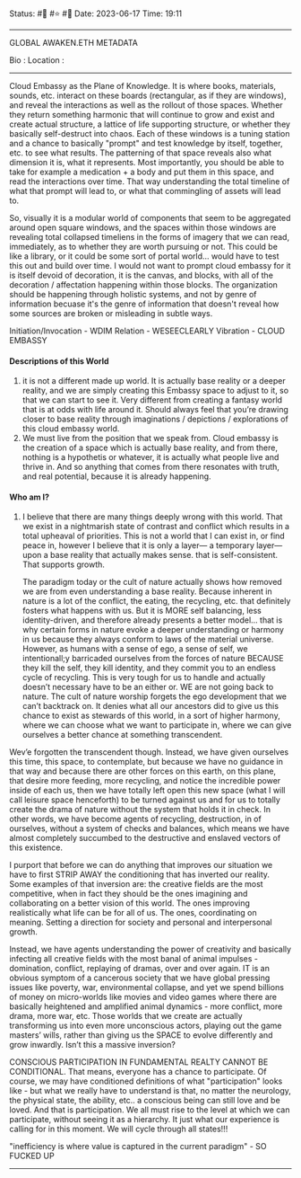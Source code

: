 

Status: #🍒 #⭐ #🤢
Date: 2023-06-17
Time: 19:11

---

GLOBAL AWAKEN.ETH METADATA

Bio :
Location :

---

Cloud Embassy as the Plane of Knowledge. It is where books, materials, sounds, etc. interact on these boards (rectangular, as if they are windows), and reveal the interactions as well as the rollout of those spaces. Whether they return something harmonic that will continue to grow and exist and create actual structure, a lattice of life supporting structure, or whether they basically self-destruct into chaos. Each of these windows is a tuning station and a chance to basically "prompt" and test knowledge by itself, together, etc. to see what results. The patterning of that space reveals also what dimension it is, what it represents. Most importantly, you should be able to take for example a medication + a body and put them in this space, and read the interactions over time. That way understanding the total timeline of what that prompt will lead to, or what that commingling of assets will lead to. 

So, visually it is a modular world of components that seem to be aggregated around open square windows, and the spaces within those windows are revealing total collapsed timeliens in the forms of imagery that we can read, immediately, as to whether they are worth pursuing or not. This could be like a library, or it could be some sort of portal world... would have to test this out and build over time. I would not want to prompt cloud embassy for it is itself devoid of decoration, it is the canvas, and blocks, with all of the decoration / affectation happening within those blocks.  The organization should be happening through holistic systems, and not by genre of information becuase it's the genre of information that doesn't reveal how some sources are broken or misleading in subtle ways.

Initiation/Invocation - WDIM
Relation - WESEECLEARLY
Vibration - CLOUD EMBASSY


#### Descriptions of this World

1. it is not a different made up world. It is actually base reality or a deeper reality, and we are simply creating this Embassy space to adjust to it, so that we can start to see it. Very different from creating a fantasy world that is at odds with life around it. Should always feel that you’re drawing closer to base reality through imaginations / depictions / explorations of this cloud embassy world.
2. We must live from the position that we speak from. Cloud embassy is the creation of a space which is actually base reality, and from there, nothing is a hypothetis or whatever, it is actually what people live and thrive in. And so anything that comes from there resonates with truth, and real potential, because it is already happening.

#### Who am I?

1. I believe that there are many things deeply wrong with this world. That we exist in a nightmarish state of contrast and conflict which results in a total upheaval of priorities. This is not a world that I can exist in, or find peace in, however I believe that it is only a layer— a temporary layer—upon a base reality that actually makes sense. that is self-consistent. That supports growth.

	The paradigm today or the cult of nature actually shows how removed we are from even understanding a base reality. Because inherent in nature is a lot of the conflict, the eating, the recycling, etc. that definitely fosters what happens with us. But it is MORE self balancing, less identity-driven, and therefore already presents a better model… that is why certain forms in nature evoke a deeper understanding or harmony in us because they always conform to laws of the material universe.
	However, as humans with a sense of ego, a sense of self, we intentionall;y barricaded ourselves from the forces of nature BECAUSE they kill the self, they kill identity, and they commit you to an endless cycle of recycling. This is very tough for us to handle and actually doesn’t necessary have to be an either or. WE are not going back to nature. The cult of nature worship forgets the ego development that we can’t backtrack on. It denies what all our ancestors did to give us this chance to exist as stewards of this world, in a sort of higher harmony, where we can choose what we want to participate in, where we can give ourselves a better chance at something transcendent.

Wev’e forgotten the transcendent though. Instead, we have given ourselves this time, this space, to contemplate, but because we have no guidance in that way and because there are other forces on this earth, on this plane, that desire more feeding, more recycling, and notice the incredible power inside of each us, then we have totally left open this new space (what I will call leisure space henceforth) to be turned against us and for us to totally create the drama of nature without the system that holds it in check. In other words, we have become agents of recycling, destruction, in of ourselves, without a system of checks and balances, which means we have almost completely succumbed to the destructive and enslaved vectors of this existence.

I purport that before we can do anything that improves our situation we have to first STRIP AWAY the conditioning that has inverted our reality. Some examples of that inversion are: the creative fields are the most competitive, when in fact they should be the ones imagining and collaborating on a better vision of this world. The ones improving realistically what life can be for all of us. The ones, coordinating on meaning. Setting a direction for society and personal and interpersonal growth.

Instead, we have agents understanding the power of creativity and basically infecting all creative fields with the most banal of animal impulses - domination, conflict, replaying of dramas, over and over again. IT is an obvious symptom of a cancerous society that we have global pressing issues like poverty, war, environmental collapse, and yet we spend billions of money on micro-worlds like movies and video games where there are basically heightened and amplified animal dynamics - more conflict, more drama, more war, etc. Those worlds that we create are actually transforming us into even more unconscious actors, playing out the game masters’ wills, rather than giving us the SPACE to evolve differently and grow inwardly. Isn’t this a massive inversion?

CONSCIOUS PARTICIPATION IN FUNDAMENTAL REALTY CANNOT BE CONDITIONAL. That means, everyone has a chance to participate. Of course, we may have conditioned definitions of what "participation" looks like - but what we really have to understand is that, no matter the neurology, the physical state, the ability, etc.. a conscious being can still love and be loved. And that is participation. We all must rise to the level at which we can participate, without seeing it as a hierarchy. It just what our experience is calling for in this moment. We will cycle through all states!!!

"inefficiency is where value is captured in the current paradigm" - SO FUCKED UP

---
